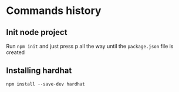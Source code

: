 # Commands history

## Init node project

Run `npm init` and just press p all the way until the `package.json` file is created

## Installing hardhat

`npm install --save-dev hardhat`
